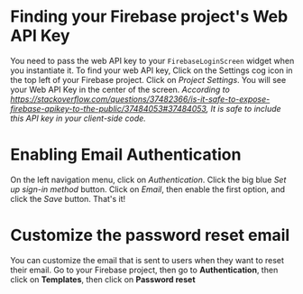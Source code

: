 # Finding your Firebase project's Web API Key
You need to pass the web API key to your `FirebaseLoginScreen` widget when you instantiate it. To find your web API key, Click on the Settings cog icon in the top left of your Firebase project. Click on *Project Settings*. You will see your Web API Key in the center of the screen. *According to https://stackoverflow.com/questions/37482366/is-it-safe-to-expose-firebase-apikey-to-the-public/37484053#37484053, It is safe to include this API key in your client-side code.*

# Enabling Email Authentication
On the left navigation menu, click on *Authentication*. Click the big blue *Set up sign-in method* button. Click on *Email*, then enable the first option, and click the *Save* button. That's it!

# Customize the password reset email 
You can customize the email that is sent to users when they want to reset their email.
Go to your Firebase project, then go to <b>Authentication</b>, then click on <b>Templates</b>,
then click on <b>Password reset</b>
